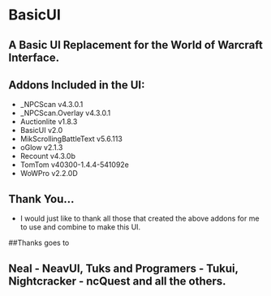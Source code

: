 # BasicUI

## A Basic UI Replacement for the World of Warcraft Interface.

## Addons Included in the UI:
- _NPCScan 					v4.3.0.1
- _NPCScan.Overlay			v4.3.0.1
- Auctionlite				v1.8.3
- BasicUI					v2.0
- MikScrollingBattleText	v5.6.113
- oGlow						v2.1.3
- Recount					v4.3.0b
- TomTom					v40300-1.4.4-541092e
- WoWPro					v2.2.0D


 
## Thank You...
 
 - I would just like to thank all those that created the above addons for me to use and combine to make this UI.

##Thanks goes to
 
## Neal - NeavUI, Tuks and Programers - Tukui, Nightcracker - ncQuest and all the others.

